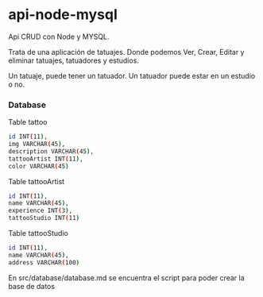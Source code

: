# api-node-mysql

Api CRUD con Node y MYSQL.

Trata de una aplicación de tatuajes. Donde podemos Ver, Crear, Editar y eliminar tatuajes, tatuadores y estudios.

Un tatuaje, puede tener un tatuador. Un tatuador puede estar en un estudio o no.


###  Database

Table tattoo
```sh
id INT(11),
img VARCHAR(45),
description VARCHAR(45),
tattooArtist INT(11),
color VARCHAR(45)
```


Table tattooArtist
```sh
id INT(11),
name VARCHAR(45),
experience INT(3),
tattooStudio INT(11)
```

Table tattooStudio
```sh
id INT(11),
name VARCHAR(45),
address VARCHAR(100)
```

En src/database/database.md se encuentra el script para poder crear la base de datos